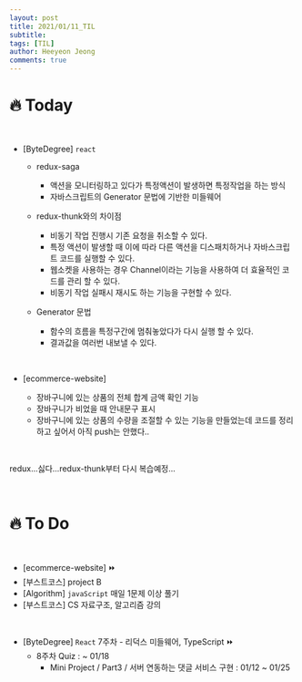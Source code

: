 ```yaml
---
layout: post
title: 2021/01/11_TIL
subtitle:
tags: [TIL]
author: Heeyeon Jeong
comments: true
---
```


# 🔥 Today

<br>

- [ByteDegree] `react`

  - redux-saga

    - 액션을 모니터링하고 있다가 특정액션이 발생하면 특정작업을 하는 방식
    - 자바스크립트의 Generator 문법에 기반한 미들웨어

  - redux-thunk와의 차이점

    - 비동기 작업 진행시 기존 요청을 취소할 수 있다.
    - 특정 액션이 발생할 때 이에 따라 다른 액션을 디스패치하거나 자바스크립트 코드를 실행할 수 있다.
    - 웹소켓을 사용하는 경우 Channel이라는 기능을 사용하여 더 효율적인 코드를 관리 할 수 있다.
    - 비동기 작업 실패시 재시도 하는 기능을 구현할 수 있다.

  - Generator 문법

    - 함수의 흐름을 특정구간에 멈춰놓았다가 다시 실행 할 수 있다.
    - 결과값을 여러번 내보낼 수 있다.

<br>

- [ecommerce-website]

  - 장바구니에 있는 상품의 전체 합계 금액 확인 기능
  - 장바구니가 비었을 때 안내문구 표시
  - 장바구니에 있는 상품의 수량을 조절할 수 있는 기능을 만들었는데 코드를 정리하고 싶어서 아직 push는 안했다..

<br>

redux...싫다...redux-thunk부터 다시 복습예정...

<br>

# 🔥 To Do

<br>

- [ecommerce-website] ⏩
- [부스트코스] project B
- [Algorithm] `javaScript` 매일 1문제 이상 풀기
- [부스트코스] CS 자료구조, 알고리즘 강의

<br>

- [ByteDegree] `React` 7주차 - 리덕스 미들웨어, TypeScript ⏩
  - 8주차 Quiz : ~ 01/18
    - Mini Project / Part3 / 서버 연동하는 댓글 서비스 구현 : 01/12 ~ 01/25
